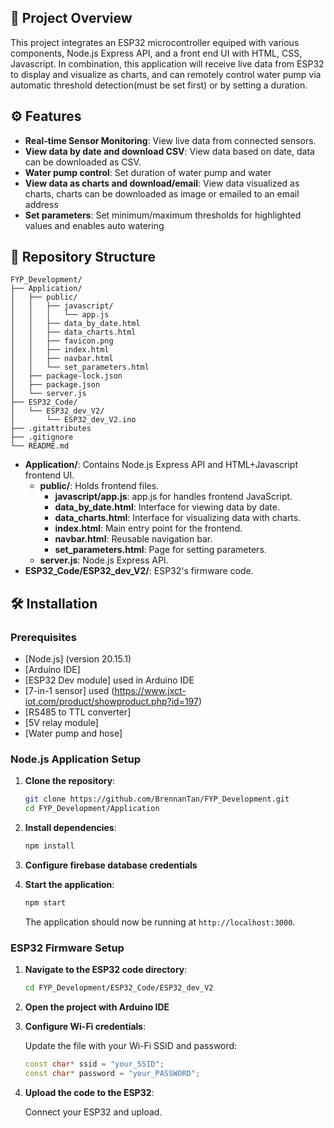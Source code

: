 ## 🚀 Project Overview
This project integrates an ESP32 microcontroller equiped with various components, Node.js Express API, and a front end UI with HTML, CSS, Javascript. In combination, this application will receive live data from ESP32 to display and visualize as charts, and can remotely control water pump via automatic threshold detection(must be set first) or by setting a duration.

## ⚙️ Features

- **Real-time Sensor Monitoring**: View live data from connected sensors.
- **View data by date and download CSV**: View data based on date, data can be downloaded as CSV.
- **Water pump control**: Set duration of water pump and water
- **View data as charts and download/email**: View data visualized as charts, charts can be downloaded as image or emailed to an email address
- **Set parameters**: Set minimum/maximum thresholds for highlighted values and enables auto watering

## 📁 Repository Structure
```
FYP_Development/
├── Application/
│   ├── public/
│   │   ├── javascript/
│   │   │   └── app.js
│   │   ├── data_by_date.html
│   │   ├── data_charts.html
│   │   ├── favicon.png
│   │   ├── index.html
│   │   ├── navbar.html
│   │   └── set_parameters.html
│   ├── package-lock.json
│   ├── package.json
│   └── server.js
├── ESP32_Code/
│   └── ESP32_dev_V2/
│       └── ESP32_dev_V2.ino
├── .gitattributes
├── .gitignore
└── README.md
```

- **Application/**: Contains Node.js Express API and HTML+Javascript frontend UI.
  - **public/**: Holds frontend files.
    - **javascript/app.js**: app.js for handles frontend JavaScript.
    - **data_by_date.html**: Interface for viewing data by date.
    - **data_charts.html**: Interface for visualizing data with charts.
    - **index.html**: Main entry point for the frontend.
    - **navbar.html**: Reusable navigation bar.
    - **set_parameters.html**: Page for setting parameters.
  - **server.js**: Node.js Express API.
- **ESP32_Code/ESP32_dev_V2/**: ESP32's firmware code.

## 🛠️ Installation

### Prerequisites

- [Node.js] (version 20.15.1)
- [Arduino IDE]
- [ESP32 Dev module] used in Arduino IDE
- [7-in-1 sensor] used (https://www.jxct-iot.com/product/showproduct.php?id=197)
- [RS485 to TTL converter]
- [5V relay module]
- [Water pump and hose]

### Node.js Application Setup

1. **Clone the repository**:

   ```bash
   git clone https://github.com/BrennanTan/FYP_Development.git
   cd FYP_Development/Application
   ```

2. **Install dependencies**:

   ```bash
   npm install
   ```

3. **Configure firebase database credentials**


4. **Start the application**:

   ```bash
   npm start
   ```

   The application should now be running at `http://localhost:3000`.

### ESP32 Firmware Setup

1. **Navigate to the ESP32 code directory**:

   ```bash
   cd FYP_Development/ESP32_Code/ESP32_dev_V2
   ```

2. **Open the project with Arduino IDE**

3. **Configure Wi-Fi credentials**:

   Update the file with your Wi-Fi SSID and password:

   ```ESP32_dev_V2.ino
   const char* ssid = "your_SSID";
   const char* password = "your_PASSWORD";
   ```

4. **Upload the code to the ESP32**:

   Connect your ESP32 and upload.
